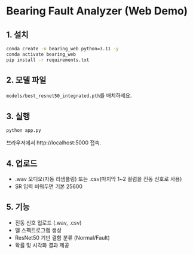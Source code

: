 # Bearing Fault Analyzer (Web Demo)

## 1. 설치
```bash
conda create -n bearing_web python=3.11 -y
conda activate bearing_web
pip install -r requirements.txt
```

## 2. 모델 파일

`models/best_resnet50_integrated.pth`를 배치하세요.

## 3. 실행
```bash
python app.py
```

브라우저에서 http://localhost:5000 접속.

## 4. 업로드

- .wav 오디오(자동 리샘플링) 또는 .csv(마지막 1~2 컬럼을 진동 신호로 사용)
- SR 입력 비워두면 기본 25600

## 5. 기능

- 진동 신호 업로드 (.wav, .csv)
- 멜 스펙트로그램 생성
- ResNet50 기반 결함 분류 (Normal/Fault)
- 확률 및 시각화 결과 제공
